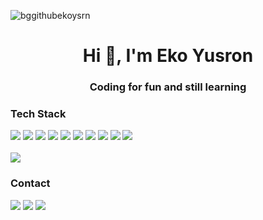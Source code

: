 
![bggithubekoysrn](https://github.com/user-attachments/assets/28e65a32-0471-4f54-910a-9df1a36fdb99)

<h1 align="center">Hi 👋, I'm Eko Yusron</h1>
<h3 align="center">Coding for fun and still learning</h3>

### Tech Stack
<div>
  <img src="https://svgl-badge.vercel.app/api/Language/HTML5?theme=dark" />
  <img src="https://svgl-badge.vercel.app/api/Language/CSS?theme=dark" />
  <img src="https://svgl-badge.vercel.app/api/Language/JavaScript?theme=dark" />
  <img src="https://svgl-badge.vercel.app/api/Language/Php?theme=dark" />
  <img src="https://svgl-badge.vercel.app/api/Framework/Bootstrap?theme=dark" />
  <img src="https://svgl-badge.vercel.app/api/Library/jQuery?theme=dark" />
  <img src="https://svgl-badge.vercel.app/api/Database/MySQL?theme=dark" />
  <img src="https://svgl-badge.vercel.app/api/Software/Git?theme=dark" />
  <img src="https://svgl-badge.vercel.app/api/Design/Figma?theme=dark" />
  <img src="https://svgl-badge.vercel.app/api/Software/Visual%20Studio%20Code?theme=dark" />
</div> 
<br>

<img src="https://github-readme-stats.vercel.app/api/top-langs/?username=ekoysrn&locale=en&layout=compact&theme=dark&hide_border=true&bg_color=171717&card_width=800" />


### Contact
<div>
   <a href="https://www.linkedin.com/in/eko-yusron-b8b65328b/" target="_blank"><img src="https://svgl-badge.vercel.app/api/Social/LinkedIn?theme=dark"></a>
   <a href="https://www.instagram.com/ysrnar_/" target="_blank"><img src="https://svgl-badge.vercel.app/api/Social/Instagram?theme=dark"></a>
   <a href="https://wa.me/87762399040" target="_blank"><img src="https://svgl-badge.vercel.app/api/Social/WhatsApp?theme=dark"></a>
</div>

<!--
**Ekoysrn/Ekoysrn** is a ✨ _special_ ✨ repository because its `README.md` (this file) appears on your GitHub profile.

Here are some ideas to get you started:

- 🔭 I’m currently working on ...
- 🌱 I’m currently learning ...
- 👯 I’m looking to collaborate on ...
- 🤔 I’m looking for help with ...
- 💬 Ask me about ...
- 📫 How to reach me: ...
- 😄 Pronouns: ...
- ⚡ Fun fact: ...
-->
